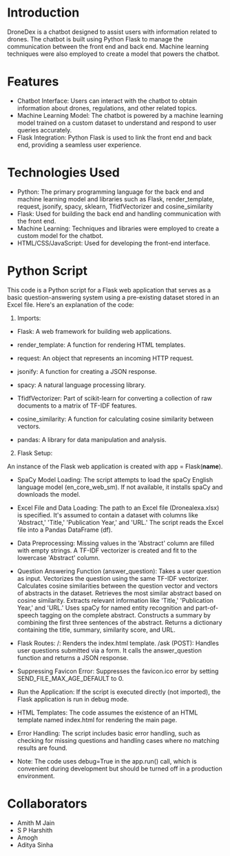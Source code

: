 # Introduction
DroneDex is a chatbot designed to assist users with information related to drones. The chatbot is built using Python Flask to manage the communication between the front end and back end. 
Machine learning techniques were also employed to create a model that powers the chatbot.

# Features
* Chatbot Interface: Users can interact with the chatbot to obtain information about drones, regulations, and other related topics.
* Machine Learning Model: The chatbot is powered by a machine learning model trained on a custom dataset to understand and respond to user queries accurately.
* Flask Integration: Python Flask is used to link the front end and back end, providing a seamless user experience.

# Technologies Used
* Python: The primary programming language for the back end and machine learning model and libraries such as Flask, render_template, request, jsonify, spacy, sklearn, TfidfVectorizer and cosine_similarity
* Flask: Used for building the back end and handling communication with the front end.
* Machine Learning: Techniques and libraries were employed to create a custom model for the chatbot.
* HTML/CSS/JavaScript: Used for developing the front-end interface.

# Python Script
This code is a Python script for a Flask web application that serves as a basic question-answering system using a pre-existing dataset stored in an Excel file. Here's an explanation of the code:
1. Imports:
* Flask: A web framework for building web applications.
  
* render_template: A function for rendering HTML templates.
  
* request: An object that represents an incoming HTTP request.
  
* jsonify: A function for creating a JSON response.
  
* spacy: A natural language processing library.
  
* TfidfVectorizer: Part of scikit-learn for converting a collection of raw documents to a matrix of TF-IDF features.
  
* cosine_similarity: A function for calculating cosine similarity between vectors.
  
* pandas: A library for data manipulation and analysis.

2. Flask Setup:

An instance of the Flask web application is created with app = Flask(__name__).

* SpaCy Model Loading: The script attempts to load the spaCy English language model (en_core_web_sm). If not available, it installs spaCy and downloads the model.
  
* Excel File and Data Loading: The path to an Excel file (Dronealexa.xlsx) is specified. It's assumed to contain a dataset with columns like 'Abstract,' 'Title,' 'Publication Year,' and 'URL.'
  The script reads the Excel file into a Pandas DataFrame (df).

* Data Preprocessing: Missing values in the 'Abstract' column are filled with empty strings.
  A TF-IDF vectorizer is created and fit to the lowercase 'Abstract' column.

* Question Answering Function (answer_question):
  Takes a user question as input.
  Vectorizes the question using the same TF-IDF vectorizer.
  Calculates cosine similarities between the question vector and vectors of abstracts in the dataset.
  Retrieves the most similar abstract based on cosine similarity.
  Extracts relevant information like 'Title,' 'Publication Year,' and 'URL.'
  Uses spaCy for named entity recognition and part-of-speech tagging on the complete abstract.
  Constructs a summary by combining the first three sentences of the abstract.
  Returns a dictionary containing the title, summary, similarity score, and URL.

* Flask Routes:
/: Renders the index.html template.
/ask (POST): Handles user questions submitted via a form. It calls the answer_question function and returns a JSON response.

* Suppressing Favicon Error: Suppresses the favicon.ico error by setting SEND_FILE_MAX_AGE_DEFAULT to 0.
  
* Run the Application: If the script is executed directly (not imported), the Flask application is run in debug mode.
  
* HTML Templates: The code assumes the existence of an HTML template named index.html for rendering the main page.
  
* Error Handling: The script includes basic error handling, such as checking for missing questions and handling cases where no matching results are found.
  
* Note: The code uses debug=True in the app.run() call, which is convenient during development but should be turned off in a production environment.

# Collaborators
* Amith M Jain
* S P Harshith
* Amogh
* Aditya Sinha



